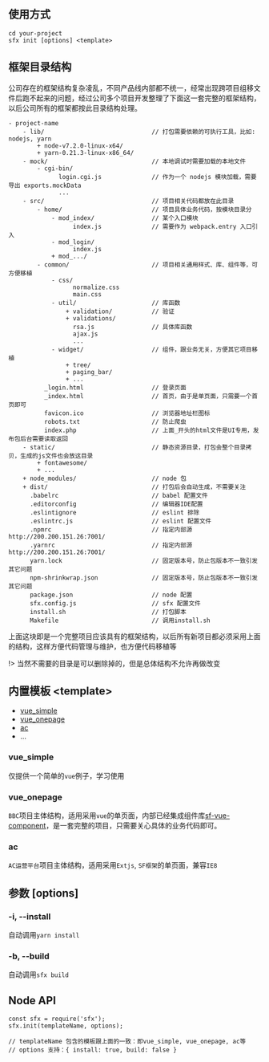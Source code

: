 
## 使用方式

    cd your-project
    sfx init [options] <template>

## 框架目录结构

公司存在的框架结构复杂凌乱，不同产品线内部都不统一，经常出现跨项目组移文件后跑不起来的问题，经过公司多个项目开发整理了下面这一套完整的框架结构，以后公司所有的框架都按此目录结构处理。

    - project-name
        - lib/                              // 打包需要依赖的可执行工具，比如: nodejs, yarn
            + node-v7.2.0-linux-x64/
            + yarn-0.21.3-linux-x86_64/
        - mock/                             // 本地调试时需要加载的本地文件
            - cgi-bin/
                  login.cgi.js              // 作为一个 nodejs 模块加载，需要导出 exports.mockData
                  ...
        - src/                              // 项目相关代码都放在此目录
            - home/                         // 项目具体业务代码，按模块目录分
                - mod_index/                // 某个入口模块
                      index.js              // 需要作为 webpack.entry 入口引入
                - mod_login/
                      index.js
                + mod_.../
            - common/                       // 项目相关通用样式、库、组件等，可方便移植
                - css/
                      normalize.css
                      main.css
                - util/                     // 库函数
                    + validation/           // 验证
                    + validations/
                      rsa.js                // 具体库函数
                      ajax.js
                      ...
                - widget/                   // 组件，跟业务无关，方便其它项目移植 
                    + tree/
                    + paging_bar/
                    + ...
              _login.html                   // 登录页面
              _index.html                   // 首页，由于是单页面，只需要一个首页即可
              favicon.ico                   // 浏览器地址栏图标
              robots.txt                    // 防止爬虫
              index.php                     // 上面_开头的html文件是UI专用，发布包后台需要读取返回
        - static/                           // 静态资源目录，打包会整个目录拷贝，生成的js文件也会放这目录
            + fontawesome/
            + ...
        + node_modules/                     // node 包
        + dist/                             // 打包后会自动生成，不需要关注
          .babelrc                          // babel 配置文件
          .editorconfig                     // 编辑器IDE配置
          .eslintignore                     // eslint 排除
          .eslintrc.js                      // eslint 配置文件
          .npmrc                            // 指定内部源 http://200.200.151.26:7001/
          .yarnrc                           // 指定内部源 http://200.200.151.26:7001/
          yarn.lock                         // 固定版本号，防止包版本不一致引发其它问题
          npm-shrinkwrap.json               // 固定版本号，防止包版本不一致引发其它问题
          package.json                      // node 配置
          sfx.config.js                     // sfx 配置文件
          install.sh                        // 打包脚本
          Makefile                          // 调用install.sh

上面这块即是一个完整项目应该具有的框架结构，以后所有新项目都必须采用上面的结构，这样方便代码管理与维护，也方便代码移植等

!> 当然不需要的目录是可以删除掉的，但是总体结构不允许再做改变

## 内置模板 &lt;template&gt;

- [vue_simple](#vue_simple)
- [vue_onepage](#vue_onepage)
- [ac](#ac)
- ...

### vue_simple

仅提供一个简单的`vue`例子，学习使用

### vue_onepage

`BBC`项目主体结构，适用采用`vue`的单页面，内部已经集成组件库[sf-vue-component](http://200.200.151.26:800/sf-vue/sf-vue-component)，是一套完整的项目，只需要关心具体的业务代码即可。

### ac

`AC运营平台`项目主体结构，适用采用`Extjs`, `SF框架`的单页面，兼容`IE8`

## 参数 [options]

### -i, --install

自动调用`yarn install`

### -b, --build

自动调用`sfx build`


## Node API

    const sfx = require('sfx');
    sfx.init(templateName, options);

    // templateName 包含的模板跟上面的一致：即vue_simple, vue_onepage, ac等
    // options 支持：{ install: true, build: false }

